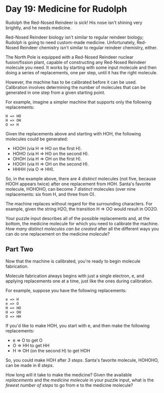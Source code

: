 # Day 19: Medicine for Rudolph

Rudolph the Red-Nosed Reindeer is sick! His nose isn't shining very brightly, and he needs medicine.

Red-Nosed Reindeer biology isn't similar to regular reindeer biology; Rudolph is going to need custom-made medicine. Unfortunately, Red-Nosed Reindeer chemistry isn't similar to regular reindeer chemistry, either.

The North Pole is equipped with a Red-Nosed Reindeer nuclear fusion/fission plant, capable of constructing any Red-Nosed Reindeer molecule you need. It works by starting with some input molecule and then doing a series of replacements, one per step, until it has the right molecule.

However, the machine has to be calibrated before it can be used. Calibration involves determining the number of molecules that can be generated in one step from a given starting point.

For example, imagine a simpler machine that supports only the following replacements:
```
H => HO
H => OH
O => H
```

Given the replacements above and starting with HOH, the following molecules could be generated:

* HOOH (via H => HO on the first H).
* HOHO (via H => HO on the second H).
* OHOH (via H => OH on the first H).
* HOOH (via H => OH on the second H).
* HHHH (via O => HH).

So, in the example above, there are 4 *distinct* molecules (not five, because HOOH appears twice) after one replacement from HOH. Santa's favorite molecule, HOHOHO, can become 7 *distinct* molecules (over nine replacements: six from H, and three from O).

The machine replaces without regard for the surrounding characters. For example, given the string H2O, the transition H => OO would result in OO2O.

Your puzzle input describes all of the possible replacements and, at the bottom, the medicine molecule for which you need to calibrate the machine. *How many distinct molecules can be created* after all the different ways you can do one replacement on the medicine molecule?

## Part Two

Now that the machine is calibrated, you're ready to begin molecule fabrication.

Molecule fabrication always begins with just a single electron, e, and applying replacements one at a time, just like the ones during calibration.

For example, suppose you have the following replacements:
```
e => H
e => O
H => HO
H => OH
O => HH
```

If you'd like to make HOH, you start with e, and then make the following replacements:

* e => O to get O
* O => HH to get HH
* H => OH (on the second H) to get HOH

So, you could make HOH after *3 steps*. Santa's favorite molecule, HOHOHO, can be made in *6 steps*.

How long will it take to make the medicine? Given the available *replacements* and the *medicine molecule* in your puzzle input, what is the *fewest number of steps* to go from e to the medicine molecule?
